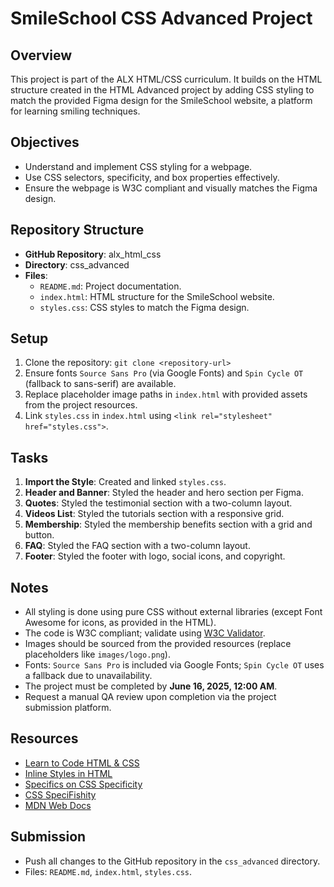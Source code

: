 # SmileSchool CSS Advanced Project

## Overview
This project is part of the ALX HTML/CSS curriculum. It builds on the HTML structure created in the HTML Advanced project by adding CSS styling to match the provided Figma design for the SmileSchool website, a platform for learning smiling techniques.

## Objectives
- Understand and implement CSS styling for a webpage.
- Use CSS selectors, specificity, and box properties effectively.
- Ensure the webpage is W3C compliant and visually matches the Figma design.

## Repository Structure
- **GitHub Repository**: alx_html_css
- **Directory**: css_advanced
- **Files**:
  - `README.md`: Project documentation.
  - `index.html`: HTML structure for the SmileSchool website.
  - `styles.css`: CSS styles to match the Figma design.

## Setup
1. Clone the repository: `git clone <repository-url>`
2. Ensure fonts `Source Sans Pro` (via Google Fonts) and `Spin Cycle OT` (fallback to sans-serif) are available.
3. Replace placeholder image paths in `index.html` with provided assets from the project resources.
4. Link `styles.css` in `index.html` using `<link rel="stylesheet" href="styles.css">`.

## Tasks
1. **Import the Style**: Created and linked `styles.css`.
2. **Header and Banner**: Styled the header and hero section per Figma.
3. **Quotes**: Styled the testimonial section with a two-column layout.
4. **Videos List**: Styled the tutorials section with a responsive grid.
5. **Membership**: Styled the membership benefits section with a grid and button.
6. **FAQ**: Styled the FAQ section with a two-column layout.
7. **Footer**: Styled the footer with logo, social icons, and copyright.

## Notes
- All styling is done using pure CSS without external libraries (except Font Awesome for icons, as provided in the HTML).
- The code is W3C compliant; validate using [W3C Validator](https://validator.w3.org/).
- Images should be sourced from the provided resources (replace placeholders like `images/logo.png`).
- Fonts: `Source Sans Pro` is included via Google Fonts; `Spin Cycle OT` uses a fallback due to unavailability.
- The project must be completed by **June 16, 2025, 12:00 AM**.
- Request a manual QA review upon completion via the project submission platform.

## Resources
- [Learn to Code HTML & CSS](https://learn.shayhowe.com/html-css/)
- [Inline Styles in HTML](https://developer.mozilla.org/en-US/docs/Web/CSS)
- [Specifics on CSS Specificity](https://developer.mozilla.org/en-US/docs/Web/CSS/Specificity)
- [CSS SpeciFishity](https://specificity.keegan.st)
- [MDN Web Docs](https://developer.mozilla.org)

## Submission
- Push all changes to the GitHub repository in the `css_advanced` directory.
- Files: `README.md`, `index.html`, `styles.css`.